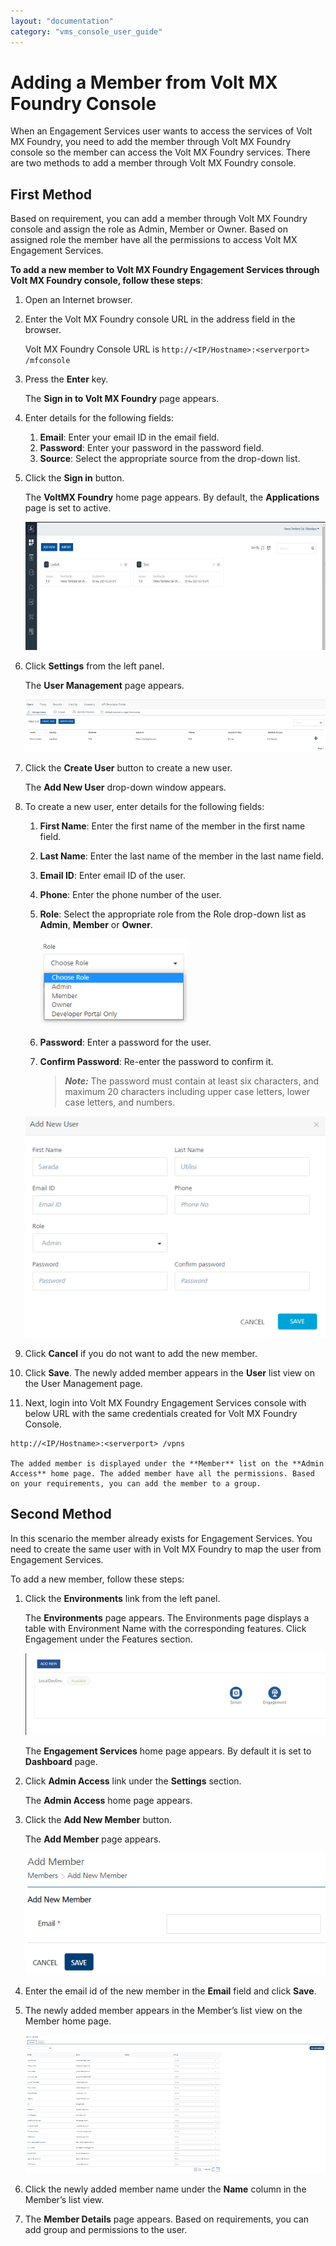 ```yaml
---
layout: "documentation"
category: "vms_console_user_guide"
---
```

                           


Adding a Member from Volt MX Foundry Console
===========================================

When an Engagement Services user wants to access the services of Volt MX Foundry, you need to add the member through Volt MX Foundry console so the member can access the Volt MX Foundry services. There are two methods to add a member through Volt MX Foundry console.

First Method
------------

Based on requirement, you can add a member through Volt MX Foundry console and assign the role as Admin, Member or Owner. Based on assigned role the member have all the permissions to access Volt MX Engagement Services.

**To add a new member to Volt MX Foundry Engagement Services through Volt MX Foundry console, follow these steps**:

1.  Open an Internet browser.
2.  Enter the Volt MX Foundry console URL in the address field in the browser.
    
    Volt MX Foundry Console URL is `http://<IP/Hostname>:<serverport> /mfconsole`
    
3.  Press the **Enter** key.
    
    The **Sign in to Volt MX Foundry** page appears.
    
4.  Enter details for the following fields:
    1.  **Email**: Enter your email ID in the email field.
    2.  **Password**: Enter your password in the password field.
    3.  **Source**: Select the appropriate source from the drop-down list.
5.  Click the **Sign in** button.
    
    The **VoltMX Foundry** home page appears. By default, the **Applications** page is set to active.
    
    ![](../Resources/Images/Settings/Admin_Access/Members/mf/mfconsolehomepage_580x247.png)
    
6.  Click **Settings** from the left panel.
    
    The **User Management** page appears.
    
    ![](../Resources/Images/Settings/Admin_Access/Members/mf/scenario1addeduser_585x204.png)
    
7.  Click the **Create User** button to create a new user.
    
    The **Add New User** drop-down window appears.
    
8.  To create a new user, enter details for the following fields:
    
    1.  **First Name**: Enter the first name of the member in the first name field.
    2.  **Last Name**: Enter the last name of the member in the last name field.
    3.  **Email ID**: Enter email ID of the user.
    4.  **Phone**: Enter the phone number of the user.
    5.  **Role**: Select the appropriate role from the Role drop-down list as **Admin**, **Member** or **Owner**.
        
        ![](../Resources/Images/Settings/Admin_Access/Members/mf/role.png)
        
    6.  **Password**: Enter a password for the user.
    7.  **Confirm Password**: Re-enter the password to confirm it.
        
        > **_Note:_** The password must contain at least six characters, and maximum 20 characters including upper case letters, lower case letters, and numbers.
        
    
    ![](../Resources/Images/Settings/Admin_Access/Members/mf/addnewuserdropdownwindow_579x427.png)
    
9.  Click **Cancel** if you do not want to add the new member.
10.  Click **Save**. The newly added member appears in the **User** list view on the User Management page.
11.  Next, login into Volt MX Foundry Engagement Services console with below URL with the same credentials created for Volt MX Foundry Console.
    
    http://<IP/Hostname>:<serverport> /vpns
    
    The added member is displayed under the **Member** list on the **Admin Access** home page. The added member have all the permissions. Based on your requirements, you can add the member to a group.
    

Second Method
-------------

In this scenario the member already exists for Engagement Services. You need to create the same user with in Volt MX Foundry to map the user from Engagement Services.

To add a new member, follow these steps:

1.  Click the **Environments** link from the left panel.
    
    The **Environments** page appears. The Environments page displays a table with Environment Name with the corresponding features. Click Engagement under the Features section.
    
    ![](../Resources/Images/Settings/Admin_Access/Members/mf/loginthroughmfenviron_592x162.png)
    
    The **Engagement Services** home page appears. By default it is set to **Dashboard** page.
    
2.  Click **Admin Access** link under the **Settings** section.
    
    The **Admin Access** home page appears.
    
3.  Click the **Add New Member** button.
    
    The **Add Member** page appears.
    
    ![](../Resources/Images/Settings/Admin_Access/Members/mf/loginthroughmfenviron2.png)
    
4.  Enter the email id of the new member in the **Email** field and click **Save**.
5.  The newly added member appears in the Member’s list view on the Member home page.
    
    ![](../Resources/Images/Settings/Admin_Access/Members/mf/loginthroughmfenviron3.png)
    
6.  Click the newly added member name under the **Name** column in the Member’s list view.
7.  The **Member Details** page appears. Based on requirements, you can add group and permissions to the user.
